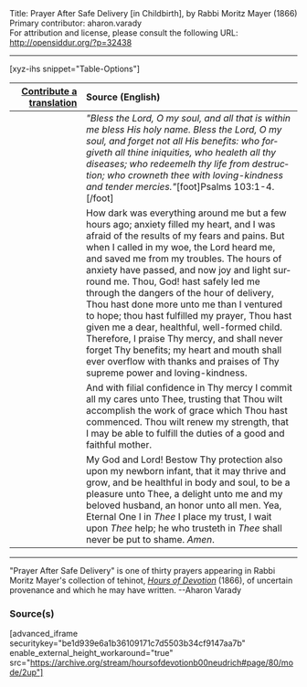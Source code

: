 <html>
<head></head>
<body>
Title: Prayer After Safe Delivery [in Childbirth], by Rabbi Moritz Mayer (1866)<br />
Primary contributor: aharon.varady<br />
For attribution and license, please consult the following URL: <a href="http://opensiddur.org/?p=32438">http://opensiddur.org/?p=32438</a>
<p />
<hr />

[xyz-ihs snippet="Table-Options"]<table style="margin-left: auto; margin-right: auto;" class="draggable">
<thead><tr><th id="x" style="text-align: right;"><a href="/contributing/upload/">Contribute a translation</a></th><th style="text-align: left;">Source (English)</th></tr></thead>
<tbody>
<tr><td style="vertical-align:top;" width="25%">
<div class="liturgy" lang="he">

</span></div></td>
 
<td style="vertical-align:top;">
<div class="english" lang="en">
<em>"Bless the Lord, O my soul, and all that is within me bless His holy name. Bless the Lord, O my soul, and forget not all His benefits: who forgiveth all thine iniquities, who healeth all thy diseases; who redeemelh thy life from destruction; who crowneth thee with loving-kindness and tender mercies."</em>[foot]Psalms 103:1-4.[/foot]
</div></td></tr>


<tr><td style="vertical-align:top;">
<div class="liturgy" lang="he">

</span></div></td>
 
<td style="vertical-align:top;">
<div class="english" lang="en">
How dark was everything around me but a few hours ago; anxiety filled my heart, and I was afraid of the results of my fears and pains. But when I called in my woe, the Lord heard me, and saved me from my troubles. The hours of anxiety have passed, and now joy and light surround me. Thou, God! hast safely led me through the dangers of the hour of delivery, Thou hast done more unto me than I ventured to hope; thou hast fulfilled my prayer, Thou hast given me a dear, healthful, well-formed child. Therefore, I praise Thy mercy, and shall never forget Thy benefits; my heart and mouth shall ever overflow with thanks and praises of Thy supreme power and loving-kindness. 
</div></td></tr>


<tr><td style="vertical-align:top;">
<div class="liturgy" lang="he">

</span></div></td>
 
<td style="vertical-align:top;">
<div class="english" lang="en">
And with filial confidence in Thy mercy I commit all my cares unto Thee, trusting that Thou wilt accomplish the work of grace which Thou hast commenced. Thou wilt renew my strength, that I may be able to fulfill the duties of a good and faithful mother. 
</div></td></tr>


<tr><td style="vertical-align:top;">
<div class="liturgy" lang="he">

</span></div></td>
 
<td style="vertical-align:top;">
<div class="english" lang="en">
My God and Lord! Bestow Thy protection also upon my newborn infant, that it may thrive and grow, and be healthful in body and soul, to be a pleasure unto Thee, a delight unto me and my beloved husband, an honor unto all men. Yea, Eternal One I in <em>Thee</em> I place my trust, I wait upon <em>Thee</em> help; he who trusteth in <em>Thee</em> shall never be put to shame. <em>Amen</em>. 
</div></td></tr>
</tbody></table>

<hr />

"Prayer After Safe Delivery" is one of thirty prayers appearing in Rabbi Moritz Mayer's collection of tehinot, <em><a href="/?p=3692">Hours of Devotion</a></em> (1866), of uncertain provenance and which he may have written. --Aharon Varady

<h3>Source(s)</h3>

[advanced_iframe securitykey="be1d939e6a1b36109171c7d5503b34cf9147aa7b" enable_external_height_workaround="true" src="https://archive.org/stream/hoursofdevotionb00neudrich#page/80/mode/2up"]

&nbsp;
</body>
</html>